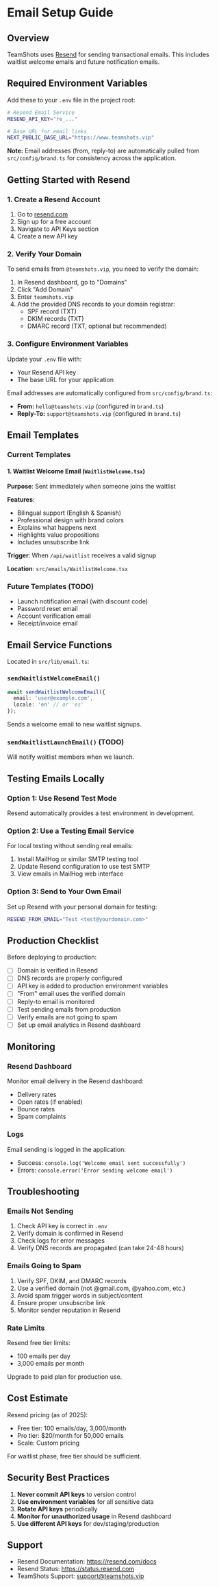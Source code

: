 # Email Setup Guide

## Overview

TeamShots uses [Resend](https://resend.com) for sending transactional emails. This includes waitlist welcome emails and future notification emails.

## Required Environment Variables

Add these to your `.env` file in the project root:

```bash
# Resend Email Service
RESEND_API_KEY="re_..."

# Base URL for email links
NEXT_PUBLIC_BASE_URL="https://www.teamshots.vip"
```

**Note:** Email addresses (from, reply-to) are automatically pulled from `src/config/brand.ts` for consistency across the application.

## Getting Started with Resend

### 1. Create a Resend Account

1. Go to [resend.com](https://resend.com)
2. Sign up for a free account
3. Navigate to API Keys section
4. Create a new API key

### 2. Verify Your Domain

To send emails from `@teamshots.vip`, you need to verify the domain:

1. In Resend dashboard, go to "Domains"
2. Click "Add Domain"
3. Enter `teamshots.vip`
4. Add the provided DNS records to your domain registrar:
   - SPF record (TXT)
   - DKIM records (TXT)
   - DMARC record (TXT, optional but recommended)

### 3. Configure Environment Variables

Update your `.env` file with:
- Your Resend API key
- The base URL for your application

Email addresses are automatically configured from `src/config/brand.ts`:
- **From:** `hello@teamshots.vip` (configured in `brand.ts`)
- **Reply-To:** `support@teamshots.vip` (configured in `brand.ts`)

## Email Templates

### Current Templates

#### 1. Waitlist Welcome Email (`WaitlistWelcome.tsx`)

**Purpose**: Sent immediately when someone joins the waitlist

**Features**:
- Bilingual support (English & Spanish)
- Professional design with brand colors
- Explains what happens next
- Highlights value propositions
- Includes unsubscribe link

**Trigger**: When `/api/waitlist` receives a valid signup

**Location**: `src/emails/WaitlistWelcome.tsx`

### Future Templates (TODO)

- Launch notification email (with discount code)
- Password reset email
- Account verification email
- Receipt/invoice email

## Email Service Functions

Located in `src/lib/email.ts`:

### `sendWaitlistWelcomeEmail()`

```typescript
await sendWaitlistWelcomeEmail({
  email: 'user@example.com',
  locale: 'en' // or 'es'
});
```

Sends a welcome email to new waitlist signups.

### `sendWaitlistLaunchEmail()` (TODO)

Will notify waitlist members when we launch.

## Testing Emails Locally

### Option 1: Use Resend Test Mode

Resend automatically provides a test environment in development.

### Option 2: Use a Testing Email Service

For local testing without sending real emails:

1. Install MailHog or similar SMTP testing tool
2. Update Resend configuration to use test SMTP
3. View emails in MailHog web interface

### Option 3: Send to Your Own Email

Set up Resend with your personal domain for testing:

```bash
RESEND_FROM_EMAIL="Test <test@yourdomain.com>"
```

## Production Checklist

Before deploying to production:

- [ ] Domain is verified in Resend
- [ ] DNS records are properly configured
- [ ] API key is added to production environment variables
- [ ] "From" email uses the verified domain
- [ ] Reply-to email is monitored
- [ ] Test sending emails from production
- [ ] Verify emails are not going to spam
- [ ] Set up email analytics in Resend dashboard

## Monitoring

### Resend Dashboard

Monitor email delivery in the Resend dashboard:
- Delivery rates
- Open rates (if enabled)
- Bounce rates
- Spam complaints

### Logs

Email sending is logged in the application:
- Success: `console.log('Welcome email sent successfully')`
- Errors: `console.error('Error sending welcome email')`

## Troubleshooting

### Emails Not Sending

1. Check API key is correct in `.env`
2. Verify domain is confirmed in Resend
3. Check logs for error messages
4. Verify DNS records are propagated (can take 24-48 hours)

### Emails Going to Spam

1. Verify SPF, DKIM, and DMARC records
2. Use a verified domain (not @gmail.com, @yahoo.com, etc.)
3. Avoid spam trigger words in subject/content
4. Ensure proper unsubscribe link
5. Monitor sender reputation in Resend

### Rate Limits

Resend free tier limits:
- 100 emails per day
- 3,000 emails per month

Upgrade to paid plan for production use.

## Cost Estimate

Resend pricing (as of 2025):
- Free tier: 100 emails/day, 3,000/month
- Pro tier: $20/month for 50,000 emails
- Scale: Custom pricing

For waitlist phase, free tier should be sufficient.

## Security Best Practices

1. **Never commit API keys** to version control
2. **Use environment variables** for all sensitive data
3. **Rotate API keys** periodically
4. **Monitor for unauthorized usage** in Resend dashboard
5. **Use different API keys** for dev/staging/production

## Support

- Resend Documentation: https://resend.com/docs
- Resend Status: https://status.resend.com
- TeamShots Support: support@teamshots.vip

